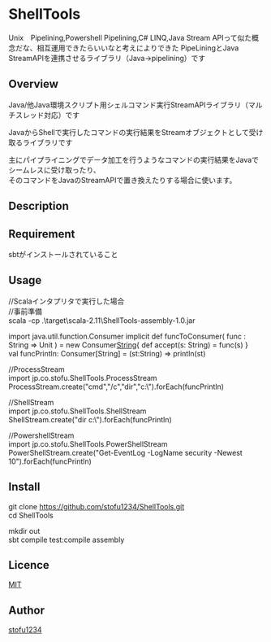 ShellTools
====
Unix　Pipelining,Powershell Pipelining,C# LINQ,Java Stream APIって似た概念だな、相互運用できたらいいなと考えによりできた
PipeLiningとJava StreamAPIを連携させるライブラリ（Java→pipelining）です

## Overview
Java/他Java環境スクリプト用シェルコマンド実行StreamAPIライブラリ（マルチスレッド対応）です

JavaからShellで実行したコマンドの実行結果をStreamオブジェクトとして受け取るライブラリです

主にパイプライニングでデータ加工を行うようなコマンドの実行結果をJavaでシームレスに受け取ったり、  
そのコマンドをJavaのStreamAPIで置き換えたりする場合に使います。

## Description

## Requirement
sbtがインストールされていること

## Usage
//Scalaインタプリタで実行した場合  
//事前準備  
scala -cp .\target\scala-2.11\ShellTools-assembly-1.0.jar  

import java.util.function.Consumer
implicit def funcToConsumer( func : String => Unit ) = new Consumer[String](){ def accept(s: String) = func(s) }  
val funcPrintln: Consumer[String] = (st:String) => println(st)  

//ProcessStream  
import jp.co.stofu.ShellTools.ProcessStream  
ProcessStream.create("cmd","/c","dir","c:\\").forEach(funcPrintln)  

//ShellStream  
import jp.co.stofu.ShellTools.ShellStream  
ShellStream.create("dir c:\\").forEach(funcPrintln)  

//PowershellStream  
import jp.co.stofu.ShellTools.PowerShellStream  
PowerShellStream.create("Get-EventLog -LogName security -Newest 10").forEach(funcPrintln)  

## Install

git clone https://github.com/stofu1234/ShellTools.git  
cd ShellTools  

mkdir out  
sbt compile test:compile assembly  

## Licence

[MIT](https://github.com/tcnksm/tool/blob/master/LICENCE)

## Author

[stofu1234](https://github.com/stofu1234)

